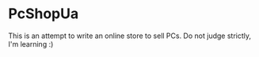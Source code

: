 # PcShopUa
This is an attempt to write an online store to sell PCs. Do not judge strictly, I'm learning :)